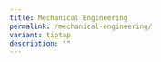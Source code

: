 ```yaml
---
title: Mechanical Engineering
permalink: /mechanical-engineering/
variant: tiptap
description: ""
---
```

